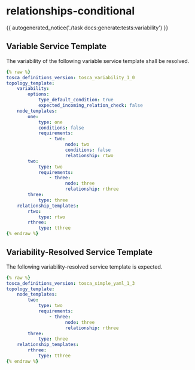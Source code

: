 # relationships-conditional

{{ autogenerated_notice('./task docs:generate:tests:variability') }}


## Variable Service Template

The variability of the following variable service template shall be resolved.

```yaml linenums="1"
{% raw %}
tosca_definitions_version: tosca_variability_1_0
topology_template:
    variability:
        options:
            type_default_condition: true
            expected_incoming_relation_check: false
    node_templates:
        one:
            type: one
            conditions: false
            requirements:
                - two:
                      node: two
                      conditions: false
                      relationship: rtwo
        two:
            type: two
            requirements:
                - three:
                      node: three
                      relationship: rthree
        three:
            type: three
    relationship_templates:
        rtwo:
            type: rtwo
        rthree:
            type: tthree
{% endraw %}
```




## Variability-Resolved Service Template

The following variability-resolved service template is expected.

```yaml linenums="1"
{% raw %}
tosca_definitions_version: tosca_simple_yaml_1_3
topology_template:
    node_templates:
        two:
            type: two
            requirements:
                - three:
                      node: three
                      relationship: rthree
        three:
            type: three
    relationship_templates:
        rthree:
            type: tthree
{% endraw %}
```

